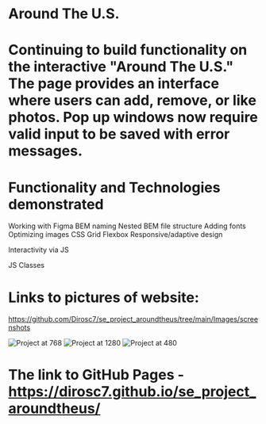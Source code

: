 #  Around The U.S.

#  Continuing to build functionality on the interactive "Around The U.S." The page provides an interface where users can add, remove, or like photos.  Pop up windows now require valid input to be saved with error messages.

#  Functionality and Technologies demonstrated

Working with Figma BEM naming Nested BEM file structure Adding fonts Optimizing images CSS Grid Flexbox Responsive/adaptive design

Interactivity via JS

JS Classes

#  Links to pictures of website:
https://github.com/Dirosc7/se_project_aroundtheus/tree/main/Images/screenshots

![Project at 768](https://user-images.githubusercontent.com/125402929/231570453-95d49785-852c-4597-af00-31c942574582.png)
![Project at 1280](https://user-images.githubusercontent.com/125402929/231570552-6c14f2cc-a4c7-45da-86d0-02cdba0f8766.png)
![Project at 480](https://user-images.githubusercontent.com/125402929/231570600-b27d0ede-cb31-4f6f-98de-ce5e6a496a95.png)



#  The link to GitHub Pages - https://dirosc7.github.io/se_project_aroundtheus/
